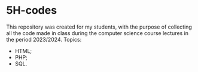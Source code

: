 # 5H-codes
This repository was created for my students, with the purpose of collecting all the code made in class during the computer science course lectures in the period 2023/2024. 
Topics: 
- HTML; 
- PHP; 
- SQL.  
